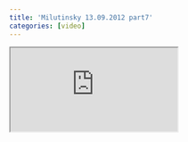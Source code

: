 ```yaml
---
title: 'Milutinsky 13.09.2012 part7'
categories: [video]
---
```

<iframe src="http://www.youtube.com/embed/ZBFUjhN8oGk" class="youtube"></iframe>
